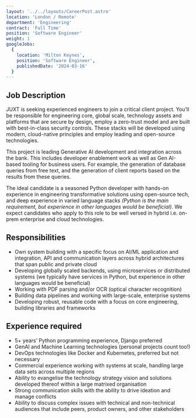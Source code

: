 ```yaml
---
layout: '../../layouts/CareerPost.astro'
location: 'London / Remote'
department: 'Engineering'
contract: 'Full Time'
position: 'Software Engineer'
weight: 1
googleJobs:
  {
    location: 'Milton Keynes',
    position: 'Software Engineer',
    publishedDate: '2024-03-16'
  }
---
```


## Job Description

JUXT is seeking experienced engineers to join a critical client project. You’ll be responsible for engineering core, global scale, technology assets and platforms that are secure by design, employ a zero-trust model and are built with best-in-class security controls. These stacks will be developed using modern, cloud-native principles and employ leading and open-source technologies.

This project is leading Generative AI development and integration across the bank. This includes developer enablement work as well as Gen AI-based tooling for business users. For example, the generation of database queries from free text, and the generation of client reports based on the results from these queries.

The ideal candidate is a seasoned Python developer with hands-on experience in engineering transformative solutions using open-source tech, and deep experience in varied language stacks *(Python is the main requirement, but experience in other languages would be beneficial)*. We expect candidates who apply to this role to be well versed in hybrid i.e. on-prem enterprise and cloud technologies.

## Responsibilities

- Own system building with a specific focus on AI/ML application and integration, API and communication layers across hybrid architectures that span public and private cloud
- Developing globally scaled backends, using microservices or distributed systems (we typically have services in Python, but experience in other languages would be beneficial)
- Working with PDF parsing and/or OCR (optical character recognition)
- Building data pipelines and working with large-scale, enterprise systems
- Developing robust, reusable code with a focus on core engineering, building
libraries and frameworks

## Experience required

- 5+ years’ Python programming experience, Django preferred
- GenAI and Machine Learning technologies (personal projects count too!)
- DevOps technologies like Docker and Kubernetes, preferred but not necessary
- Commercial experience working with systems at scale, handling large data sets across multiple regions
- Ability to evangelise the technology strategy vision and solutions developed thereof within a large matrixed organisation
- Strong communication skills with the ability to drive ideation and manage conflicts
- Ability to discuss complex issues with technical and non-technical audiences that include peers, product owners, and other stakeholders
